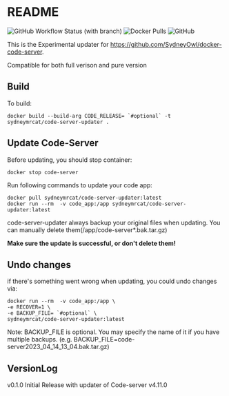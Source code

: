 # README

![GitHub Workflow Status (with branch)](https://img.shields.io/github/actions/workflow/status/SydneyOwl/code-server-updater/ci.yml?style=for-the-badge) ![Docker Pulls](https://img.shields.io/docker/pulls/sydneymrcat/code-server-updater?style=for-the-badge) ![GitHub](https://img.shields.io/github/license/sydneyowl/code-server-updater?style=for-the-badge)

This is the Experimental updater for https://github.com/SydneyOwl/docker-code-server.

Compatible for both full verison and pure version

## Build

To build:
```
docker build --build-arg CODE_RELEASE= `#optional` -t sydneymrcat/code-server-updater .
```
## Update Code-Server

Before updating, you should stop container:
```
docker stop code-server
```

Run following commands to update your code app:
```
docker pull sydneymrcat/code-server-updater:latest
docker run --rm  -v code_app:/app sydneymrcat/code-server-updater:latest
```

code-server-updater always backup your original files when updating. You can manually delete them(/app/code-server*.bak.tar.gz)

**Make sure the update is successful, or don't delete them!**
## Undo changes

if there's something went wrong when updating, you could undo changes via:
```
docker run --rm  -v code_app:/app \
-e RECOVER=1 \
-e BACKUP_FILE= `#optional` \
sydneymrcat/code-server-updater:latest
```
Note: BACKUP_FILE is optional. You may specify the name of it if you have multiple backups. (e.g. BACKUP_FILE=code-server2023_04_14_13_04.bak.tar.gz)


## VersionLog

v0.1.0 Initial Release with updater of Code-server v4.11.0